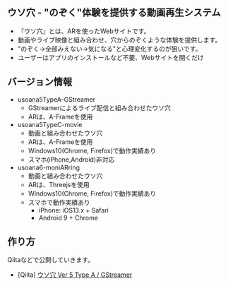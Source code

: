 ## ウソ穴 - "のぞく"体験を提供する動画再生システム

- 『ウソ穴』とは、ARを使ったWebサイトです。
- 動画やライブ映像と組み合わせ、穴からのぞくような体験を提供します。
- "のぞく→全部みえない→気になる"と心理変化するのが狙いです。
- ユーザーはアプリのインストールなど不要、Webサイトを開くだけ


## バージョン情報


- usoana5TypeA-GStreamer
    - GStreamerによるライブ配信と組み合わせたウソ穴
    - ARは、A-Frameを使用
- usoana5TypeC-movie
    - 動画と組み合わせたウソ穴
    - ARは、A-Frameを使用
    - Windows10(Chrome, Firefox)で動作実績あり
    - スマホ(iPhone,Android)非対応
- usoana6-moniARring
    - 動画と組み合わせたウソ穴
    - ARは、Threejsを使用
    - Windows10(Chrome, Firefox)で動作実績あり
    - スマホで動作実績あり
        - iPhone: iOS13.x + Safari
        - Android 9 + Chrome

## 作り方

Qiitaなどで公開していきます。

- [Qiita] [ウソ穴 Ver 5 Type A / GStreamer](https://qiita.com/zgw426/items/39fd3973ab8ce0a7e69c)





